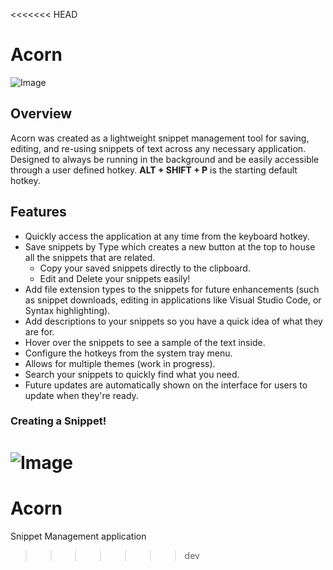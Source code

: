 <<<<<<< HEAD
# Acorn
![Image](https://github.com/user-attachments/assets/57130880-9e88-4a95-8bcb-581a3f1f108c)

## Overview
Acorn was created as a lightweight snippet management tool for saving, editing, and re-using snippets of text across any necessary application. Designed to always be running in the background and be easily accessible through a user defined hotkey.
**ALT + SHIFT + P** is the starting default hotkey.

## Features
- Quickly access the application at any time from the keyboard hotkey.
- Save snippets by Type which creates a new button at the top to house all the snippets that are related.
  - Copy your saved snippets directly to the clipboard.
  - Edit and Delete your snippets easily!
- Add file extension types to the snippets for future enhancements (such as snippet downloads, editing in applications like Visual Studio Code, or Syntax highlighting).
- Add descriptions to your snippets so you have a quick idea of what they are for.
- Hover over the snippets to see a sample of the text inside.
- Configure the hotkeys from the system tray menu.
- Allows for multiple themes (work in progress).
- Search your snippets to quickly find what you need.
- Future updates are automatically shown on the interface for users to update when they're ready.

### Creating a Snippet!
![Image](https://github.com/user-attachments/assets/26222374-9daa-4608-82c8-ef002e1474df)
=======
# Acorn
Snippet Management application
>>>>>>> dev
